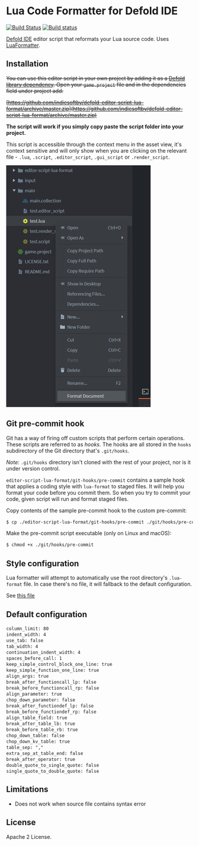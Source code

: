 # Lua Code Formatter for Defold IDE

[![Build Status](https://travis-ci.com/indiesoftby/defold-editor-script-lua-format.svg?branch=build-lua-format)](https://travis-ci.com/indiesoftby/defold-editor-script-lua-format) [![Build status](https://ci.appveyor.com/api/projects/status/bbo48o35tfhfj5t9/branch/build-lua-format?svg=true)](https://ci.appveyor.com/project/aglitchman/defold-editor-script-lua-format/branch/build-lua-format)

[Defold IDE](https://www.defold.com) editor script that reformats your Lua source code. Uses [LuaFormatter](https://github.com/Koihik/LuaFormatter).

## Installation

~~You can use this editor script in your own project by adding it as a [Defold library dependency](http://www.defold.com/manuals/libraries/). Open your `game.project` file and in the dependencies field under project add:~~

~~[https://github.com/indiesoftby/defold-editor-script-lua-format/archive/master.zip](https://github.com/indiesoftby/defold-editor-script-lua-format/archive/master.zip)~~

**The script will work if you simply copy paste the script folder into your project.**

This script is accessible through the context menu in the asset view, it's context sensitive and will only show when you are clicking on the relevant file - `.lua`, `.script`, `.editor_script`, `.gui_script` or `.render_script`.

![](example.png)

## Git pre-commit hook

Git has a way of firing off custom scripts that perform certain operations. These scripts are referred to as *hooks*. The hooks are all stored in the `hooks` subdirectory of the Git directory that's `.git/hooks`.

*Note:* `.git/hooks` directory isn't cloned with the rest of your project, nor is it under version control.

`editor-script-lua-format/git-hooks/pre-commit` contains a sample hook that applies a coding style with `lua-format` to staged files. It will help you format your code before you commit them. So when you try to commit your code, given script will run and format staged files.

Copy contents of the sample pre-commit hook to the custom pre-commit:

```bash
$ cp ./editor-script-lua-format/git-hooks/pre-commit ./git/hooks/pre-commit
```

Make the pre-commit script executable (only on Linux and macOS):

```bash
$ chmod +x ./git/hooks/pre-commit
```

## Style configuration

Lua formatter will attempt to automatically use the root directory's `.lua-format` file. In case there's no file, it will fallback to the default configuration.

See [this file](https://github.com/Koihik/LuaFormatter/blob/master/docs/Style-Config.md)

## Default configuration

```
column_limit: 80
indent_width: 4
use_tab: false
tab_width: 4
continuation_indent_width: 4
spaces_before_call: 1
keep_simple_control_block_one_line: true
keep_simple_function_one_line: true
align_args: true
break_after_functioncall_lp: false
break_before_functioncall_rp: false
align_parameter: true
chop_down_parameter: false
break_after_functiondef_lp: false
break_before_functiondef_rp: false
align_table_field: true
break_after_table_lb: true
break_before_table_rb: true
chop_down_table: false
chop_down_kv_table: true
table_sep: ","
extra_sep_at_table_end: false
break_after_operator: true
double_quote_to_single_quote: false
single_quote_to_double_quote: false
```

## Limitations

- Does not work when source file contains syntax error

## License

Apache 2 License.
